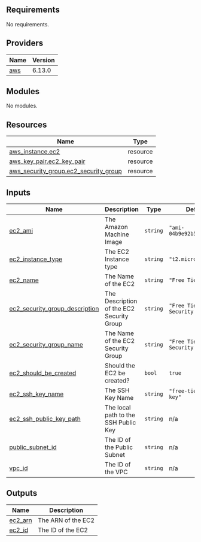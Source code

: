 ## Requirements

No requirements.

## Providers

| Name | Version |
|------|---------|
| <a name="provider_aws"></a> [aws](#provider\_aws) | 6.13.0 |

## Modules

No modules.

## Resources

| Name | Type |
|------|------|
| [aws_instance.ec2](https://registry.terraform.io/providers/hashicorp/aws/latest/docs/resources/instance) | resource |
| [aws_key_pair.ec2_key_pair](https://registry.terraform.io/providers/hashicorp/aws/latest/docs/resources/key_pair) | resource |
| [aws_security_group.ec2_security_group](https://registry.terraform.io/providers/hashicorp/aws/latest/docs/resources/security_group) | resource |

## Inputs

| Name | Description | Type | Default | Required |
|------|-------------|------|---------|:--------:|
| <a name="input_ec2_ami"></a> [ec2\_ami](#input\_ec2\_ami) | The Amazon Machine Image | `string` | `"ami-04b9e92b5572fa0d1"` | no |
| <a name="input_ec2_instance_type"></a> [ec2\_instance\_type](#input\_ec2\_instance\_type) | The EC2 Instance type | `string` | `"t2.micro"` | no |
| <a name="input_ec2_name"></a> [ec2\_name](#input\_ec2\_name) | The Name of the EC2 | `string` | `"Free Tier EC2"` | no |
| <a name="input_ec2_security_group_description"></a> [ec2\_security\_group\_description](#input\_ec2\_security\_group\_description) | The Description of the EC2 Security Group | `string` | `"Free Tier EC2 Security Group"` | no |
| <a name="input_ec2_security_group_name"></a> [ec2\_security\_group\_name](#input\_ec2\_security\_group\_name) | The Name of the EC2 Security Group | `string` | `"Free Tier EC2 Security Group"` | no |
| <a name="input_ec2_should_be_created"></a> [ec2\_should\_be\_created](#input\_ec2\_should\_be\_created) | Should the EC2 be created? | `bool` | `true` | no |
| <a name="input_ec2_ssh_key_name"></a> [ec2\_ssh\_key\_name](#input\_ec2\_ssh\_key\_name) | The SSH Key Name | `string` | `"free-tier-ec2-key"` | no |
| <a name="input_ec2_ssh_public_key_path"></a> [ec2\_ssh\_public\_key\_path](#input\_ec2\_ssh\_public\_key\_path) | The local path to the SSH Public Key | `string` | n/a | yes |
| <a name="input_public_subnet_id"></a> [public\_subnet\_id](#input\_public\_subnet\_id) | The ID of the Public Subnet | `string` | n/a | yes |
| <a name="input_vpc_id"></a> [vpc\_id](#input\_vpc\_id) | The ID of the VPC | `string` | n/a | yes |

## Outputs

| Name | Description |
|------|-------------|
| <a name="output_ec2_arn"></a> [ec2\_arn](#output\_ec2\_arn) | The ARN of the EC2 |
| <a name="output_ec2_id"></a> [ec2\_id](#output\_ec2\_id) | The ID of the EC2 |
